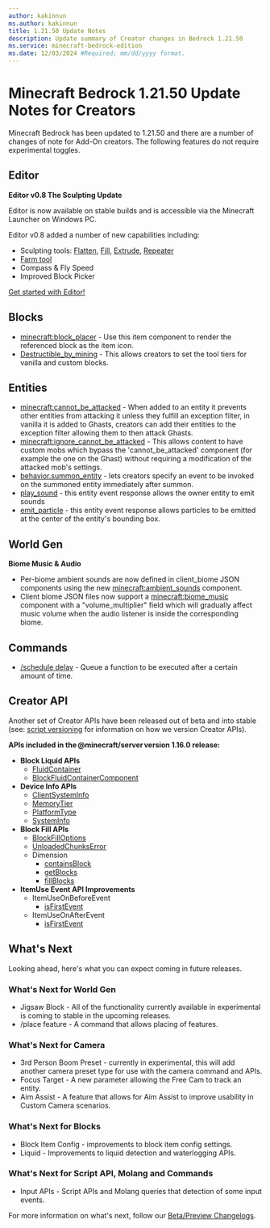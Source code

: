 ```yaml
---
author: kakinnun
ms.author: kakinnun
title: 1.21.50 Update Notes
description: Update summary of Creator changes in Bedrock 1.21.50
ms.service: minecraft-bedrock-edition
ms.date: 12/03/2024 #Required; mm/dd/yyyy format.
---
```


# Minecraft Bedrock 1.21.50 Update Notes for Creators

Minecraft Bedrock has been updated to 1.21.50 and there are a number of changes of note for Add-On creators. The following features do not require experimental toggles.

## Editor 
**Editor v0.8 The Sculpting Update**

Editor is now available on stable builds and is accessible via the Minecraft Launcher on Windows PC.

Editor v0.8 added a number of new capabilities including:
- Sculpting tools: [Flatten](./BedrockEditor/EditorFlattenTool.md), [Fill](./BedrockEditor/EditorFillTool.md), [Extrude](./BedrockEditor/EditorExtrudeTool.md), [Repeater](./BedrockEditor/EditorRepeaterTool.md)
- [Farm tool](./BedrockEditor/EditorFarmTool.md)
- Compass & Fly Speed
- Improved Block Picker

[Get started with Editor!](./BedrockEditor/EditorInstallation.md)

## Blocks

- [minecraft:block_placer](../Reference/Content/ItemReference/Examples/ItemComponents/minecraft_block_placer.md) - Use this item component to render the referenced block as the item icon.
- [Destructible_by_mining](../Reference/Content/BlockReference/Examples/BlockComponents/minecraftBlock_destructible_by_mining.md) - This allows creators to set the tool tiers for vanilla and custom blocks.

## Entities

- [minecraft:cannot_be_attacked](./../Reference/Content/EntityReference/Examples/EntityComponents/minecraftComponent_cannot_be_attacked.md) - When added to an entity it prevents other entities from attacking it unless they fulfill an exception filter, in vanilla it is added to Ghasts, creators can add their entities to the exception filter allowing them to then attack Ghasts.
- [minecraft:ignore_cannot_be_attacked](./../Reference/Content/EntityReference/Examples/EntityComponents/minecraftComponent_ignore_cannot_be_attacked.md) - This allows content to have custom mobs which bypass the 'cannot_be_attacked' component (for example the one on the Ghast) without requiring a modification of the attacked mob's settings.
- [behavior.summon_entity](../Reference/Content/EntityReference/Examples/EntityGoals/minecraftBehavior_summon_entity.md) - lets creators specify an event to be invoked on the summoned entity immediately after summon.
- [play_sound](../Reference/Content/EntityReference/Examples/EntityEvents/minecraftEvents_play_sound.md) - this entity event response allows the owner entity to emit sounds
- [emit_particle](../Reference/Content/EntityReference/Examples/EntityEvents/minecraftEvents_emit_particle.md) - this entity event response allows particles to be emitted at the center of the entity's bounding box.

## World Gen

**Biome Music & Audio**
- Per-biome ambient sounds are now defined in client_biome JSON components using the new [minecraft:ambient_sounds](../Reference/Content/ClientBiomesReference/Examples/Components/minecraftClientBiomes_ambient_sounds.md) component.
- Client biome JSON files now support a [minecraft:biome_music](../Reference/Content/ClientBiomesReference/Examples/Components/minecraftClientBiomes_biome_music.md) component with a "volume_multiplier" field which will gradually affect music volume when the audio listener is inside the corresponding biome.

## Commands

- [/schedule delay](../Commands/commands/schedule.md#delaymode) - Queue a function to be executed after a certain amount of time.

## Creator API

Another set of Creator APIs have been released out of beta and into stable (see: [script versioning](ScriptVersioning.md) for information on how we version Creator APIs).

**APIs included in the @minecraft/server version 1.16.0 release:**

- **Block Liquid APIs**
  - [FluidContainer](../ScriptAPI/minecraft/server/FluidContainer.md)
  - [BlockFluidContainerComponent](../ScriptAPI/minecraft/server/BlockFluidContainerComponent.md)
- **Device Info APIs**
  - [ClientSystemInfo](../ScriptAPI/minecraft/server/ClientSystemInfo.md)
  - [MemoryTier](../ScriptAPI/minecraft/server/MemoryTier.md)
  - [PlatformType](../ScriptAPI/minecraft/server/PlatformType.md)
  - [SystemInfo](../ScriptAPI/minecraft/server/SystemInfo.md)
- **Block Fill APIs**
  - [BlockFillOptions](../ScriptAPI/minecraft/server/BlockFillOptions.md)
  - [UnloadedChunksError](../ScriptAPI/minecraft/server/UnloadedChunksError.md)
  - Dimension
    - [containsBlock](../ScriptAPI/minecraft/server/Dimension.md#containsblock)
    - [getBlocks](../ScriptAPI/minecraft/server/Dimension.md#getblocks)
    - [fillBlocks](../ScriptAPI/minecraft/server/Dimension.md#fillblocks)
- **ItemUse Event API Improvements**
  - ItemUseOnBeforeEvent
    - [isFirstEvent](../ScriptAPI/minecraft/server/ItemUseOnBeforeEvent.md#isfirstevent)
  - ItemUseOnAfterEvent
    - [isFirstEvent](../ScriptAPI/minecraft/server/ItemUseOnAfterEvent.md#isfirstevent)
    
## What's Next

Looking ahead, here's what you can expect coming in future releases.

### What's Next for World Gen

- Jigsaw Block - All of the functionality currently available in experimental is coming to stable in the upcoming releases.
- /place feature - A command that allows placing of features.

### What's Next for Camera

- 3rd Person Boom Preset - currently in experimental, this will add another camera preset type for use with the camera command and APIs.
- Focus Target - A new parameter allowing the Free Cam to track an entity.
- Aim Assist - A feature that allows for Aim Assist to improve usability in Custom Camera scenarios.

### What's Next for Blocks

- Block Item Config - improvements to block item config settings.
- Liquid - Improvements to liquid detection and waterlogging APIs.

### What's Next for Script API, Molang and Commands

- Input APIs - Script APIs and Molang queries that detection of some input events.


For more information on what's next, follow our [Beta/Preview Changelogs](https://feedback.minecraft.net/hc/sections/360001185332).

